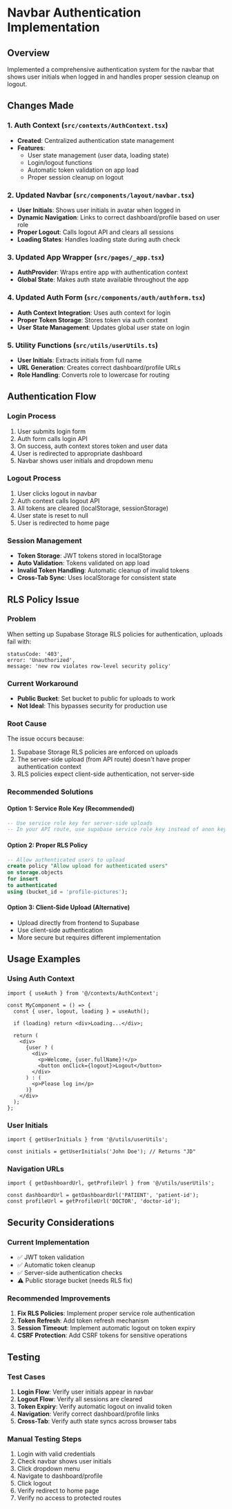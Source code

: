 # Navbar Authentication Implementation

## Overview
Implemented a comprehensive authentication system for the navbar that shows user initials when logged in and handles proper session cleanup on logout.

## Changes Made

### 1. Auth Context (`src/contexts/AuthContext.tsx`)
- **Created**: Centralized authentication state management
- **Features**:
  - User state management (user data, loading state)
  - Login/logout functions
  - Automatic token validation on app load
  - Proper session cleanup on logout

### 2. Updated Navbar (`src/components/layout/navbar.tsx`)
- **User Initials**: Shows user initials in avatar when logged in
- **Dynamic Navigation**: Links to correct dashboard/profile based on user role
- **Proper Logout**: Calls logout API and clears all sessions
- **Loading States**: Handles loading state during auth check

### 3. Updated App Wrapper (`src/pages/_app.tsx`)
- **AuthProvider**: Wraps entire app with authentication context
- **Global State**: Makes auth state available throughout the app

### 4. Updated Auth Form (`src/components/auth/authform.tsx`)
- **Auth Context Integration**: Uses auth context for login
- **Proper Token Storage**: Stores token via auth context
- **User State Management**: Updates global user state on login

### 5. Utility Functions (`src/utils/userUtils.ts`)
- **User Initials**: Extracts initials from full name
- **URL Generation**: Creates correct dashboard/profile URLs
- **Role Handling**: Converts role to lowercase for routing

## Authentication Flow

### Login Process
1. User submits login form
2. Auth form calls login API
3. On success, auth context stores token and user data
4. User is redirected to appropriate dashboard
5. Navbar shows user initials and dropdown menu

### Logout Process
1. User clicks logout in navbar
2. Auth context calls logout API
3. All tokens are cleared (localStorage, sessionStorage)
4. User state is reset to null
5. User is redirected to home page

### Session Management
- **Token Storage**: JWT tokens stored in localStorage
- **Auto Validation**: Tokens validated on app load
- **Invalid Token Handling**: Automatic cleanup of invalid tokens
- **Cross-Tab Sync**: Uses localStorage for consistent state

## RLS Policy Issue

### Problem
When setting up Supabase Storage RLS policies for authentication, uploads fail with:
```
statusCode: '403',
error: 'Unauthorized',
message: 'new row violates row-level security policy'
```

### Current Workaround
- **Public Bucket**: Set bucket to public for uploads to work
- **Not Ideal**: This bypasses security for production use

### Root Cause
The issue occurs because:
1. Supabase Storage RLS policies are enforced on uploads
2. The server-side upload (from API route) doesn't have proper authentication context
3. RLS policies expect client-side authentication, not server-side

### Recommended Solutions

#### Option 1: Service Role Key (Recommended)
```sql
-- Use service role key for server-side uploads
-- In your API route, use supabase service role key instead of anon key
```

#### Option 2: Proper RLS Policy
```sql
-- Allow authenticated users to upload
create policy "Allow upload for authenticated users"
on storage.objects
for insert
to authenticated
using (bucket_id = 'profile-pictures');
```

#### Option 3: Client-Side Upload (Alternative)
- Upload directly from frontend to Supabase
- Use client-side authentication
- More secure but requires different implementation

## Usage Examples

### Using Auth Context
```tsx
import { useAuth } from '@/contexts/AuthContext';

const MyComponent = () => {
  const { user, logout, loading } = useAuth();
  
  if (loading) return <div>Loading...</div>;
  
  return (
    <div>
      {user ? (
        <div>
          <p>Welcome, {user.fullName}!</p>
          <button onClick={logout}>Logout</button>
        </div>
      ) : (
        <p>Please log in</p>
      )}
    </div>
  );
};
```

### User Initials
```tsx
import { getUserInitials } from '@/utils/userUtils';

const initials = getUserInitials('John Doe'); // Returns "JD"
```

### Navigation URLs
```tsx
import { getDashboardUrl, getProfileUrl } from '@/utils/userUtils';

const dashboardUrl = getDashboardUrl('PATIENT', 'patient-id');
const profileUrl = getProfileUrl('DOCTOR', 'doctor-id');
```

## Security Considerations

### Current Implementation
- ✅ JWT token validation
- ✅ Automatic token cleanup
- ✅ Server-side authentication checks
- ⚠️ Public storage bucket (needs RLS fix)

### Recommended Improvements
1. **Fix RLS Policies**: Implement proper service role authentication
2. **Token Refresh**: Add token refresh mechanism
3. **Session Timeout**: Implement automatic logout on token expiry
4. **CSRF Protection**: Add CSRF tokens for sensitive operations

## Testing

### Test Cases
1. **Login Flow**: Verify user initials appear in navbar
2. **Logout Flow**: Verify all sessions are cleared
3. **Token Expiry**: Verify automatic logout on invalid token
4. **Navigation**: Verify correct dashboard/profile links
5. **Cross-Tab**: Verify auth state syncs across browser tabs

### Manual Testing Steps
1. Login with valid credentials
2. Check navbar shows user initials
3. Click dropdown menu
4. Navigate to dashboard/profile
5. Click logout
6. Verify redirect to home page
7. Verify no access to protected routes 